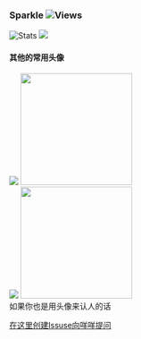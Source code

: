 ### Sparkle ![Views](https://views.whatilearened.today/views/github/zanjie1999/zanjie1999.svg)
![Stats](https://github-readme-stats.vercel.app/api?username=zanjie1999&show_icons=true&line_height=28&show_icons=true&count_private=true&hide_border=true&title_color=fb83a5&icon_color=fb83a5)
![](https://github-readme-stats.vercel.app/api/top-langs/?username=zanjie1999&show_icons=true&layout=compact&theme=vue&hide_border=true&langs_count=10&title_color=fb83a5&hide=c,objective-c,makefile,assembly,roff,perl)
#### 其他的常用头像  
![](https://cdn.v2ex.com/gravatar/31272d49b7a518e42aa57ffc5e20e7fa?s=200)
<img alt="" src="https://thirdqq.qlogo.cn/g?b=sdk&k=SRUbQ2agh6IQfuLLILib3TQ&s=640" width="200">  
![](https://i2.hdslb.com/bfs/face/f95648b9a02427b7995383e59cb85c0198fe0fc2.jpg@200w_200h_1c.webp)
<img alt="" src="https://styles.redditmedia.com/t5_g9ufa/styles/profileIcon_5vzkusvzh6171.png" width="200">  
如果你也是用头像来认人的话

[在这里创建Issuse向咩咩提问](https://github.com/zanjie1999/zanjie1999/issues)  
